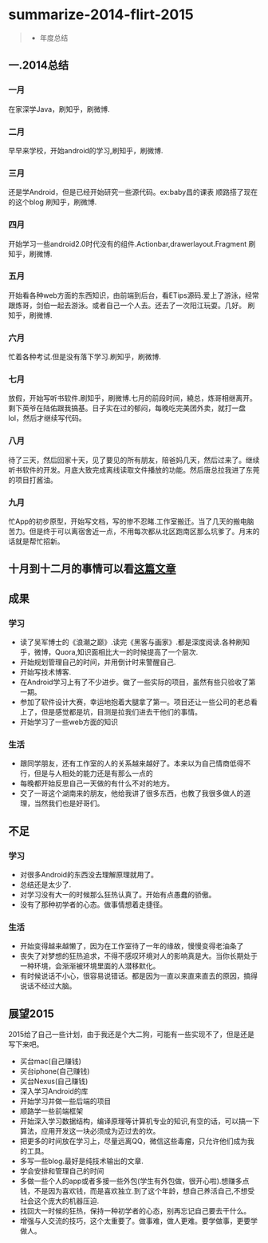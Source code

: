 # summarize-2014-flirt-2015
>* 年度总结


## 一.2014总结

### 一月

在家深学Java，刷知乎，刷微博.

### 二月

早早来学校，开始android的学习,刷知乎，刷微博.

### 三月

还是学Android，但是已经开始研究一些源代码。ex:baby昌的课表
顺路搭了现在的这个blog
刷知乎，刷微博.

### 四月

开始学习一些android2.0时代没有的组件.Actionbar,drawerlayout.Fragment
刷知乎，刷微博.

### 五月

开始看各种web方面的东西知识，由前端到后台，看ETips源码.爱上了游泳，经常跟炼哥，剑伯一起去游泳。或者自己一个人去。还去了一次阳江玩耍。几好。
刷知乎，刷微博.

### 六月

忙着各种考试.但是没有落下学习.刷知乎，刷微博.

### 七月

放假，开始写听书软件.刷知乎，刷微博.七月的前段时间，繞总，炼哥相继离开。剩下英爷在陆佑跟我搞基。日子实在过的郁闷，每晚吃完美团外卖，就打一盘lol，然后才继续写代码。

### 八月

待了三天，然后回家十天，见了要见的所有朋友，陪爸妈几天，然后过来了。继续听书软件的开发。月底大致完成离线读取文件播放的功能。然后唐总拉我进了东莞的项目打酱油。

### 九月

忙App的初步原型，开始写文档，写的惨不忍睹.工作室搬迁。当了几天的搬电脑苦力。但是终于可以离宿舍近一点，不用每次都从北区跑南区那么坑爹了。月末的话就是帮忙招新。

## 十月到十二月的事情可以看[这篇文章](http://jacsonlee.github.io/Blog/?Diary/zheduanshijian)

## 成果

### 学习
- 读了吴军博士的《浪潮之巅》.读完《黑客与画家》.都是深度阅读.各种刷知乎，微博，Quora,知识面相比大一的时候提高了一个层次.
- 开始规划管理自己的时间，并用倒计时来警醒自己.
- 开始写技术博客.
- 在Android学习上有了不少进步。做了一些实际的项目，虽然有些只验收了第一期。
- 参加了软件设计大赛，幸运地抱着大腿拿了第一。项目还让一些公司的老总看上了，但是感觉都是坑，目测是拉我们进去干他们的事情。
- 开始学习了一些web方面的知识



### 生活
- 跟同学朋友，还有工作室的人的关系越来越好了。本来以为自己情商低得不行，但是与人相处的能力还是有那么一点的
- 每晚都开始反思自己一天做的有什么不对的地方。
- 交了一哥这个湖南来的朋友，他给我讲了很多东西，也教了我很多做人的道理，当然我们也是好哥们。


## 不足 

### 学习
- 对很多Android的东西没去理解原理就用了。
- 总结还是太少了.
- 对学习没有大一的时候那么狂热认真了。开始有点愚蠢的骄傲。
- 没有了那种初学者的心态。做事情想着走捷径。

### 生活
- 开始变得越来越懒了，因为在工作室待了一年的缘故，慢慢变得老油条了
- 丧失了对梦想的狂热追求，不得不感叹环境对人的影响真是大。当你长期处于一种环境，会渐渐被环境里面的人潜移默化。
- 有时候说话不小心，很容易说错话。都是因为一直以来直来直去的原因，搞得说话不经过大脑。








## 展望2015

2015给了自己一些计划，由于我还是个大二狗，可能有一些实现不了，但是还是写下来吧。

- 买台mac(自己赚钱)
- 买台iphone(自己赚钱)
- 买台Nexus(自己赚钱)
- 深入学习Android的库
- 开始学习并做一些后端的项目
- 顺路学一些前端框架
- 开始深入学习数据结构，编译原理等计算机专业的知识,有空的话，可以搞一下算法，应用开发这一块必须成为迈过去的坎。
- 把更多的时间放在学习上，尽量远离QQ，微信这些毒瘤，只允许他们成为我的工具。
- 多写一些blog.最好是纯技术输出的文章.
- 学会安排和管理自己的时间
- 多做一些个人的app或者多接一些外包(学生有外包做，很开心啦).想赚多点钱，不是因为喜欢钱，而是喜欢独立.到了这个年龄，想自己养活自己,不想受社会这个庞大的机器压迫.
- 找回大一时候的狂热，保持一种初学者的心态，别再忘记自己要去干什么。
- 增强与人交流的技巧，这个太重要了。做事难，做人更难。要学做事，更要学做人。






